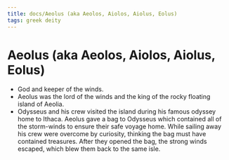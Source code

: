 ```yaml
---
title: docs/Aeolus (aka Aeolos, Aiolos, Aiolus, Eolus)
tags: greek deity
---
```


# Aeolus (aka Aeolos, Aiolos, Aiolus, Eolus) 
- God and keeper of the winds.
- Aeolus was the lord of the winds and the king of the rocky floating island of Aeolia.
- Odysseus and his crew visited the island during his famous odyssey home to Ithaca. Aeolus gave a bag to Odysseus which contained all of the storm-winds to ensure their safe voyage home. While sailing away his crew were overcome by curiosity, thinking the bag must have contained treasures. After they opened the bag, the strong winds escaped, which blew them back to the same isle.